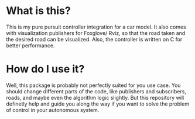 # What is this?
This is my pure pursuit controller integration for a car model. 
It also comes with visualization publishers for Foxglove/ Rviz, so that the road taken and the desired road can be visualized. Also, the controller is written on C for better performance.


# How do I use it?
Well, this package is probably not perfectly suited for you use case. You should change different parts of the code, like publishers and subscribers, roads, and maybe even the algorithm logic slightly. But this repository will definetly help and guide you along the way if you want to solve the problem of control in your autonomous system. 



